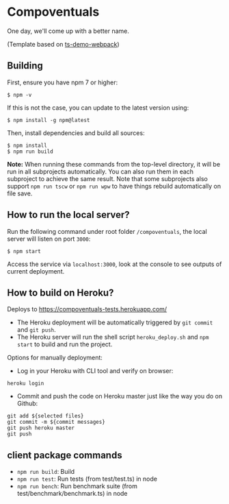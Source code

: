 # Compoventuals

One day, we'll come up with a better name.

(Template based on [ts-demo-webpack](https://github.com/rauschma/ts-demo-webpack))

## Building

First, ensure you have npm 7 or higher:

```console
$ npm -v
```

If this is not the case, you can update to the latest version using:

```console
$ npm install -g npm@latest
```

Then, install dependencies and build all sources:

```console
$ npm install
$ npm run build
```

**Note:**
When running these commands from the top-level directory, it will be run in all subprojects automatically.
You can also run them in each subproject to achieve the same result.
Note that some subprojects also support `npm run tscw` or `npm run wpw` to have things rebuild automatically on file save.

## How to run the local server?

Run the following command under root folder `/compoventuals`, the local server will listen on port `3000`:
```console
$ npm start
```

Access the service via `localhost:3000`, look at the console to see outputs of current deployment.

## How to build on Heroku?

Deploys to https://compoventuals-tests.herokuapp.com/

* The Heroku deployment will be automatically triggered by `git commit` and `git push`.
* The Heroku server will run the shell script `heroku_deploy.sh` and `npm start` to build and run the project.

Options for manually deployment:

* Log in your Heroku with CLI tool and verify on browser:

```
heroku login
```

* Commit and push the code on Heroku master just like the way you do on Github:

```
git add ${selected files}
git commit -m ${commit messages}
git push heroku master
git push
```

## client package commands

* `npm run build`: Build
* `npm run test`: Run tests (from test/test.ts) in node
* `npm run bench`: Run benchmark suite (from test/benchmark/benchmark.ts) in node
